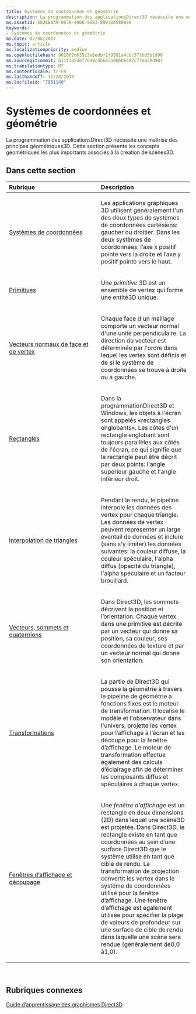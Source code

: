 ```yaml
---
title: Systèmes de coordonnées et géométrie
description: La programmation des applicationsDirect3D nécessite une maîtrise des principes géométriques3D. Cette section présente les concepts géométriques les plus importants associés à la création de scènes3D.
ms.assetid: E82EB0A9-0678-496B-96B3-8993BA580099
keywords:
- Systèmes de coordonnées et géométrie
ms.date: 02/08/2017
ms.topic: article
ms.localizationpriority: medium
ms.openlocfilehash: 962002d635c3e6edbf1f9581a4cbc57fbd5b1d96
ms.sourcegitcommit: b11f305dbf7649c4b68550b666487c77ea30d98f
ms.translationtype: MT
ms.contentlocale: fr-FR
ms.lasthandoff: 11/28/2018
ms.locfileid: "7851140"
---
```

# <a name="coordinate-systems-and-geometry"></a>Systèmes de coordonnées et géométrie


La programmation des applicationsDirect3D nécessite une maîtrise des principes géométriques3D. Cette section présente les concepts géométriques les plus importants associés à la création de scènes3D.

## <a name="span-idin-this-sectionspanin-this-section"></a><span id="in-this-section"></span>Dans cette section


<table>
<colgroup>
<col width="50%" />
<col width="50%" />
</colgroup>
<thead>
<tr class="header">
<th align="left">Rubrique</th>
<th align="left">Description</th>
</tr>
</thead>
<tbody>
<tr class="odd">
<td align="left"><p><a href="coordinate-systems.md">Systèmes de coordonnées</a></p></td>
<td align="left"><p>Les applications graphiques 3D utilisent généralement l'un des deux types de systèmes de coordonnées cartésiens: gaucher ou droitier. Dans les deux systèmes de coordonnées, l’axe x positif pointe vers la droite et l’axe y positif pointe vers le haut.</p></td>
</tr>
<tr class="even">
<td align="left"><p><a href="primitives.md">Primitives</a></p></td>
<td align="left"><p>Une <em>primitive</em> 3D est un ensemble de vertex qui forme une entité3D unique.</p></td>
</tr>
<tr class="odd">
<td align="left"><p><a href="face-and-vertex-normal-vectors.md">Vecteurs normaux de face et de vertex</a></p></td>
<td align="left"><p>Chaque face d'un maillage comporte un vecteur normal d'une unité perpendiculaire. La direction du vecteur est déterminée par l'ordre dans lequel les vertex sont définis et de si le système de coordonnées se trouve à droite ou à gauche.</p></td>
</tr>
<tr class="even">
<td align="left"><p><a href="rectangles.md">Rectangles</a></p></td>
<td align="left"><p>Dans la programmationDirect3D et Windows, les objets à l'écran sont appelés «rectangles englobants». Les côtés d'un rectangle englobant sont toujours parallèles aux côtés de l'écran, ce qui signifie que le rectangle peut être décrit par deux points: l'angle supérieur gauche et l'angle inférieur droit.</p></td>
</tr>
<tr class="odd">
<td align="left"><p><a href="triangle-interpolation.md">Interpolation de triangles</a></p></td>
<td align="left"><p>Pendant le rendu, le pipeline interpole les données des vertex pour chaque triangle. Les données de vertex peuvent représenter un large éventail de données et inclure (sans s'y limiter) les données suivantes: la couleur diffuse, la couleur spéculaire, l'alpha diffus (opacité du triangle), l'alpha spéculaire et un facteur brouillard.</p></td>
</tr>
<tr class="even">
<td align="left"><p><a href="vectors--vertices--and-quaternions.md">Vecteurs, sommets et quaternions</a></p></td>
<td align="left"><p>Dans Direct3D, les sommets décrivent la position et l’orientation. Chaque vertex dans une primitive est décrite par un vecteur qui donne sa position, sa couleur, ses coordonnées de texture et par un vecteur normal qui donne son orientation.</p></td>
</tr>
<tr class="odd">
<td align="left"><p><a href="transforms.md">Transformations</a></p></td>
<td align="left"><p>La partie de Direct3D qui pousse la géométrie à travers le pipeline de géométrie à fonctions fixes est le moteur de transformation. Il localise le modèle et l'observateur dans l'univers, projette les vertex pour l’affichage à l’écran et les découpe pour la fenêtre d’affichage. Le moteur de transformation effectue également des calculs d’éclairage afin de déterminer les composants diffus et spéculaires à chaque vertex.</p></td>
</tr>
<tr class="even">
<td align="left"><p><a href="viewports-and-clipping.md">Fenêtres d’affichage et découpage</a></p></td>
<td align="left"><p>Une <em>fenêtre d’affichage</em> est un rectangle en deux dimensions (2D) dans lequel une scène3D est projetée. Dans Direct3D, le rectangle existe en tant que coordonnées au sein d’une surface Direct3D que le système utilise en tant que cible de rendu. La transformation de projection convertit les vertex dans le système de coordonnées utilisé pour la fenêtre d’affichage. Une fenêtre d’affichage est également utilisée pour spécifier la plage de valeurs de profondeur sur une surface de cible de rendu dans laquelle une scène sera rendue (généralement de0,0 à1,0).</p></td>
</tr>
</tbody>
</table>

 

## <a name="span-idrelated-topicsspanrelated-topics"></a><span id="related-topics"></span>Rubriques connexes


[Guide d’apprentissage des graphismes Direct3D](index.md)

 

 




